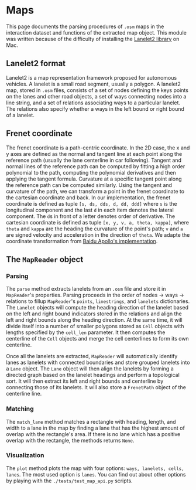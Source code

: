# Maps
This page documents the parsing procedures of ``.osm`` maps in the interaction dataset and functions of the extracted map object. This module was written because of the difficulty of installing the [Lanelet2 library](https://github.com/fzi-forschungszentrum-informatik/Lanelet2) on Mac. 

## Lanelet2 format
Lanelet2 is a map representation framework proposed for autonomous vehicles. A lanelet is a small road segment, usually a polygon. A lanelet2 map, stored in ``.osm`` files, consists of a set of nodes defining the keys points on the lanes and other road objects, a set of ways connecting nodes into a line string, and a set of relations associating ways to a particular lanelet. The relations also specify whether a ways in the left bound or right bound of a lanelet. 


## Frenet coordinate
The frenet coordinate is a path-centric coordinate. In the 2D case, the x and y axes are defined as the normal and tangent line at each point along the reference path (usually the lane centerline in car following). Tangent and normal lines of the reference path can be computed by fitting a high order polynomial to the path, computing the polynomial derivatives and then applying the tangent formula. Curvature at a specific tangent point along the reference path can be computed similarly. Using the tangent and curvature of the path, we can transform a point in the frenet coordinate to the cartesian coordinate and back. In our implementation, the frenet coordinate is defined as tuple ``[s, ds, dds, d, dd, ddd]`` where ``s`` is the longitudinal component and the last ``d`` in each item denotes the lateral component. The ``d``s in front of a letter denotes order of derivative. The cartesian coordinate is defined as tuple ``[x, y, v, a, theta, kappa]``, where ``theta`` and ``kappa`` are the heading the curvature of the point's path; ``v`` and ``a`` are signed velocity and acceleration in the direction of ``theta``. We adapte the coordinate transformation from [Baidu Apollo's implementation](https://github.com/ApolloAuto/apollo).

## The ``MapReader`` object

### Parsing
The ``parse`` method extracts lanelets from an ``.osm`` file and store it in ``MapReader``'s properties. Parsing proceeds in the order of nodes -> ways -> relations to fillup ``MapReader``'s ``points``, ``linestrings``, and ``lanelets`` dictionaries. The ``Lanelet`` objects will compute the heading direction of the lanelet based on the left and right bound indicators stored in the relations and align the left and right bounds along the heading direction. At the same time, it will divide itself into a number of smaller polygons stored as ``Cell`` objects with lengths specified by the ``cell_len`` parameter. It then computes the centerline of the ``Cell`` objects and merge the cell centerlines to form its own centerline. 

Once all the lanelets are extracted, ``MapReader`` will automatically identify lanes as lanelets with connected boundaries and store grouped lanelets into a ``Lane`` object. The ``Lane`` object will then align the lanelets by forming a directed graph based on the lanelet headings and perform a topological sort. It will then extract its left and right bounds and centerline by connecting those of its lanelets. It will also store a ``FrenetPath`` object of the centerline line. 

### Matching
The ``match_lane`` method matches a rectangle with heading, length, and width to a lane in the map by finding a lane that has the highest amount of overlap with the rectangle's area. If there is no lane which has a positive overlap with the rectangle, the methods returns ``None``. 

### Visualization
The ``plot`` method plots the map with four options: ``ways, lanelets, cells, lanes``. The most used option is ``lanes``. You can find out about other options by playing with the ``./tests/test_map_api.py`` scripts. 